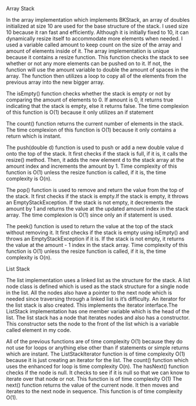 Array Stack

In the array implementation which implements BKStack, an array of doubles initialized at size 10 are used for the base structure of the stack. I used size 10 because it ran fast and efficiently. Although it is initially fixed to 10, it can dynamically resize itself to accommodate more elements when needed. I used a variable called amount to keep count on the size of the array and amount of elements inside of it. The array implementation is unique because it contains a resize function. This function checks the stack to see whether or not any more elements can be pushed on to it. If not, the function will use the amount variable to double the amount of spaces in the array. The function then utilizes a loop to copy all of the elements from the previous array into the new bigger array. 

The isEmpty() function checks whether the stack is empty or not by comparing the amount of elements to 0. If amount is 0, it returns true indicating that the stack is empty, else it returns false. The time complexion of this function is O(1) because it only utilizes an if statement


The count() function returns the current number of elements in the stack. The time complexion of this function is O(1) because it only contains a return which is instant.


The push(double d) function is used to push or add a new double value d onto the top of the stack. It first checks if the stack is full, if it is, it calls the resize() method. Then, it adds the new element d to the stack array at the amount index and increments the amount by 1. Time complexity of this function is O(1) unless the resize function is called, if it is, the time complexity is O(n).

The pop() function is used to remove and return the value from the top of the stack. It first checks if the stack is empty.If the stack is empty, it throws an EmptyStackException.
If the stack is not empty, it decrements the amount by 1 and returns the value at the updated amount index in the stack array. The time complexion is O(1) since only an if statement is used.

The peek() function is used to return the value at the top of the stack without removing it.
It first checks if the stack is empty using isEmpty() and throws an EmptyStackException if it is.
If the stack is not empty, it returns the value at the amount - 1 index in the stack array. Time complexity of this function is O(1) unless the resize function is called, if it is, the time complexity is O(n).


List Stack

The list implementation uses a linked list as the structure for the stack. A list node class is defined which is used as the stack structure for a single node in the list. All the nodes also have a pointer to the next node which is needed since traversing through a linked list is it’s difficulty. An iterator for the list stack is also created. This implements the iterator interface.The ListStack implementation has one member variable which is the head of the list. The list stack has a node that iterates nodes and also has a constructor. This constructor sets the node to the front of the list which is a variable called element in my code. 

All of the previous functions are of time complexity O(1) because they do not use for loops or anything else other than if statements or simple returns which are instant.
The ListStackIterator function is of time complexity O(1) because it is just creating an iterator for the list.
The count() function which uses the enhanced for loop is time complexity O(n).
The hasNext() function checks if the node is null. It checks to see if it is null so that we can know to iterate over that node or not. This function is of time complexity O(1)
The next() function returns the value of the current node. It then moves and iterates to the next node in sequence. This function is of time complexity O(1).

